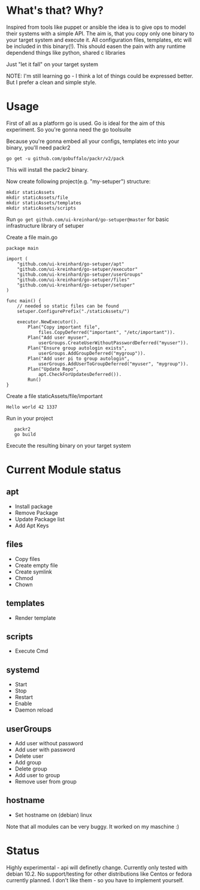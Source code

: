 # What's that? Why?
Inspired from tools like puppet or ansible the idea is to give ops to model their systems with a simple API. The aim is, that you copy only one binary to your target system and execute it. All configuration files, templates, etc will be included in this binary(!). This should easen the pain with any runtime dependend things like python, shared c libraries 

Just "let it fall" on your target system

NOTE: I'm still learning go - I think a lot of things could be expressed better. But I prefer a clean and simple style. 

# Usage
First of all as a platform go is used. Go is ideal for the aim of this experiment. So you're gonna need the go toolsuite

Because you're gonna embed all your configs, templates etc into your binary, you'll need packr2

```
go get -u github.com/gobuffalo/packr/v2/pack
```

This will install the packr2 binary.

Now create following project(e.g. "my-setuper") structure:

```
mkdir staticAssets
mkdir staticAssets/file
mkdir staticAssets/templates
mkdir staticAssets/scripts
```

Run `go get github.com/ui-kreinhard/go-setuper@master` for basic infrastructure library of setuper

Create a file main.go
```
package main

import (
	"github.com/ui-kreinhard/go-setuper/apt"
	"github.com/ui-kreinhard/go-setuper/executor"
	"github.com/ui-kreinhard/go-setuper/userGroups"
	"github.com/ui-kreinhard/go-setuper/files"
	"github.com/ui-kreinhard/go-setuper/setuper"
)

func main() {
    // needed so static files can be found
	setuper.ConfigurePrefix("./staticAssets/")

    executor.NewExecutor().
        Plan("Copy important file",
			files.CopyDeferred("important", "/etc/important")).
		Plan("Add user myuser",
			userGroups.CreateUserWithoutPasswordDeferred("myuser")).
		Plan("Ensure group autologin exists",
			userGroups.AddGroupDeferred("mygroup")).
		Plan("Add user pi to group autologin",
			userGroups.AddUserToGroupDeferred("myuser", "mygroup")).
		Plan("Update Repo",
			apt.CheckForUpdatesDeferred()).
        Run()
}

```
Create a file staticAssets/file/important
```
Hello world 42 1337
```


Run in your project
```
   packr2
   go build
```

Execute the resulting binary on your target system

# Current Module status
## apt
* Install package
* Remove Package
* Update Package list
* Add Apt Keys
## files
* Copy files
* Create empty file
* Create symlink
* Chmod
* Chown
## templates
* Render template
## scripts
* Execute Cmd
## systemd
* Start
* Stop
* Restart
* Enable
* Daemon reload
## userGroups
* Add user without password
* Add user with password 
* Delete user
* Add group
* Delete group
* Add user to group
* Remove user from group
## hostname
* Set hostname on (debian) linux 

Note that all modules can be very buggy. It worked on my maschine :)

# Status
Highly experimental - api will definetly change. Currently only tested with debian 10.2. No support/testing for other distributions like Centos or fedora currently planned. I don't like them - so you have to implement yourself. 
